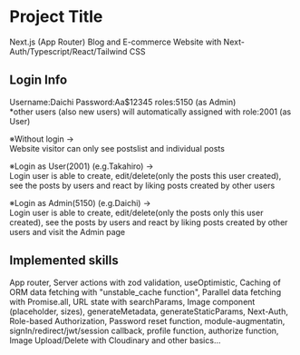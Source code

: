 # Project Title

Next.js (App Router) Blog and E-commerce Website with Next-Auth/Typescript/React/Tailwind CSS

## Login Info

Username:Daichi Password:Aa$12345 roles:5150 (as Admin)  
*other users (also new users) will automatically assigned with role:2001 (as User)  

※Without login →   
Website visitor can only see postslist and individual posts     

※Login as User(2001) (e.g.Takahiro) →   
Login user is able to create, edit/delete(only the posts this user created), see the posts by users and react by liking posts created by other users  

※Login as Admin(5150) (e.g.Daichi) →  
Login user is able to create, edit/delete(only the posts only this user created), see the posts by users and react by liking posts created by other users and visit the Admin page  

## Implemented skills  
App router, Server actions with zod validation, useOptimistic, Caching of ORM data fetching with "unstable_cache function", Parallel data fetching with Promise.all, URL state with searchParams, Image component (placeholder, sizes), generateMetadata,  generateStaticParams, Next-Auth, Role-based Authorization, Password reset function, module-augmentatin, signIn/redirect/jwt/session callback, profile function, authorize function, Image Upload/Delete with Cloudinary and other basics...
 
